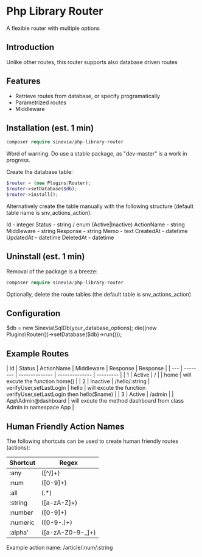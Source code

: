 # Php Library Router

A flexible router with multiple options

## Introduction ##

Unlike other routes, this router supports also database driven routes

## Features ##

- Retrieve routes from database, or specify programatically
- Parametrized routes
- Middleware


## Installation (est. 1 min) ##

```php
composer require sinevia/php-library-router
```

Word of warning. Do use a stable package, as "dev-master" is a work in progress.

Create the database table:

```php
$router = (new Plugins/Router);
$router->setDatabase($db);
$router->install();
```

Alternatively create the table manually with the following structure (default table name is snv_actions_action):

Id - integer
Status - string / enum (Active|Inactive)
ActionName - string
Middleware - string
Response - string
Memo - text
CreatedAt - datetime
UpdatedAt - datetime
DeletedAt - datetime


## Uninstall (est. 1 min) ##

Removal of the package is a breeze:

```php
composer require sinevia/php-library-router
```

Optionally, delete the route tables (the default table is snv_actions_action)

## Configuration
$db = new Sinevia\SqlDb(your_database_options);
die((new Plugins\Router())->setDatabase($db)->run()));

## Example Routes

|  Id |  Status  |   ActionName   |    Middleware   |  Response  |  Response  |
| --- | -------- | -------------- |  -------------- |  --------- |
|  1  |  Active  | /              |                 |  home      |  will excute the function home() |
|  2  | Inactive | /hello/:string |  verifyUser,setLastLogin   |  hello     |  will excute the function verifyUser,setLastLogin then hello($name) |
|  3  |  Active  | /admin         |                 |  App\Admin@dashboard     |  will excute the method dashboard from class Admin in namespace App |



## Human Friendly Action Names ##
The following shortcuts can be used to create human friendly routes (actions):

|Shortcut | Regex |
| ------- |-------|
| :any    | ([^/]+) |
| :num    | ([0-9]+) |
| :all    | (.*) |
| :string | ([a-zA-Z]+) |
| :number | ([0-9]+) |
| :numeric | ([0-9-.]+) |
| :alpha' | ([a-zA-Z0-9-_]+) |

Example action name: /article/:num/:string
